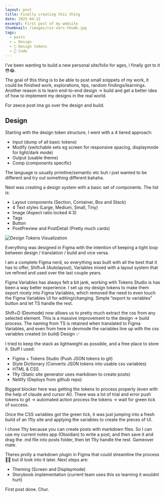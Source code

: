 ```yaml
---
layout: post
title: Finally creating this thing
date: 2025-04-22
excerpt: First post of my website
thumbnail: /images/css-vars-thumb.jpg
tags:
  - posts
  - ✏️ Design
  - 🎨 Design tokens
  - 🤖 Code
---
```


I’ve been wanting to build a new personal site/folio for ages, I finally got to it 😳😂.

The goal of this thing is to be able to post small snippets of my work, it could be finished work, explorations, tips, random findings/learnings. Another reason is to learn end-to-end design → build and get a better idea of how to implement my designs in the real world.

For zeece post ima go over the design and build.

## Design

Starting with the design token structure, I went with a 4 tiered approach:
- Input (dump of all basic tokens)
- Modify (switchable sets eg screen for responsive spacing, displaymode for light/dark mode)
- Output (usable theme)
- Comp (components specific)

The language is usually primitive/semantic etc buh i just wanted to be different and try out something different bahaha.

Next was creating a design system with a basic set of components. The list is:

- Layout components (Section, Container, Box and Stack)
- 4 Text styles (Large, Medium, Small, Tiny)
- Image (Aspect ratio locked 4:3)
- Tags
- Button
- PostPreview and PostDetail (Pretty much cards)

![Design Tokens Visualization](/images/1A-design-system.png)

Everything was designed in Figma with the intention of keeping a tight loop between design / translation / build and vice versa.

I am a complete Figma nerd, so everything was built with all the best that it has to offer, Shift+A (Autolayout), Variables mixed with a layout system that ive refined and used over the last couple years.

Figma Variables has always felt a bit jank, working with Tokens Studio is has been a way better experience. I set up my design tokens to make them export nicely into Figma Variables, which removed the need to even touch the Figma Variables UI for editing/changing. Simple “export to variables” button and let TS handle the rest.

Shift+D (Devmode) now allows us to pretty much extract the css from any selected element. This is a massive improvement to the design → build process. The naming from TS is retained when translated to Figma Variables, and even from here in devmode the variables line up with the css variables created (in build)
Design ✅

I tried to keep the stack as lightweight as possible, and a free place to store it. Stuff I used:

- Figma + Tokens Studio (Push JSON tokens to git)
- Style Dictionary (Converts JSON tokens into usable css variables)
- HTML & CSS
- 11ty (Static site generator uses markdown to create posts)
- Netlify (Deploys from github repo)

Biggest blocker here was getting the tokens to process properly (even with the help of claude and cursor AI). There was a lot of trial and error push tokens to git → automated action process the tokens → wait for green tick of success.

Once the CSS variables got the green tick, it was just jumping into a fresh build of an 11ty site and applying the variables to create the pieces of UI.

I chose 11ty because you can create posts with markdown files. So I can use my current notes app (Obsidian) to write a post, and then save it and drag the .md file into posts folder, then let 11ty handle the rest. Gameover mate.

Theres prolly a markdown plugin in Figma that could streamline the process 🤷‍♂️ but ill look into it later. Next steps are:

- Theming (Screen and Displaymode)
- Storybook implementation (current team uses this so learning it wouldnt hurt)

First post done.
Chur.